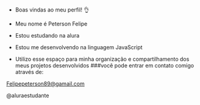  - Boas vindas ao meu perfil! 👌
- Meu nome é Peterson Felipe

- Estou estudando na alura

- Estou me desenvolvendo na linguagem JavaScript

- Utilizo esse espaço para minha organização e compartilhamento dos meus projetos desenvolvidos ###você pode entrar em contato comigo através de:

Felipepeterson89@gamail.com

@aluraestudante
